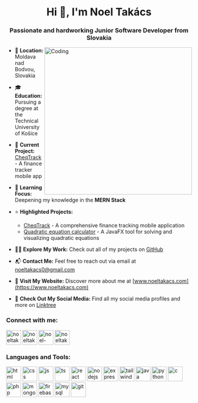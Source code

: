 <!--[![MasterHead](https://user-images.githubusercontent.com/74038190/225813708-98b745f2-7d22-48cf-9150-083f1b00d6c9.gif)](https://www.youtube.com/watch?v=dQw4w9WgXcQ&ab_channel=RickAstley)-->
<h1 align="center">Hi 👋, I'm Noel Takács</h1>
<h3 align="center">Passionate and hardworking Junior Software Developer from Slovakia</h3>
<img align="right" alt="Coding" width="400" src="https://user-images.githubusercontent.com/74038190/219923809-b86dc415-a0c2-4a38-bc88-ad6cf06395a8.gif">

- 📍 **Location:** Moldava nad Bodvou, Slovakia
  
- 🎓 **Education:** Pursuing a degree at the Technical University of Košice
  
- 🔭 **Current Project:** [CheqTrack](https://www.youtube.com/watch?v=xdxxYQjnpK8) - A finance tracker mobile app

- 🌱 **Learning Focus:** Deepening my knowledge in the **MERN Stack**

- ⭐ **Highlighted Projects:**
  - [CheqTrack](https://www.youtube.com/watch?v=xdxxYQjnpK8) - A comprehensive finance tracking mobile application
  - [Quadratic equation calculator](https://github.com/noeltakacs/javafx-quadratic-equations) - A JavaFX tool for solving and visualizing quadratic equations

- 👨‍💻 **Explore My Work:** Check out all of my projects on [GitHub](https://github.com/noeltakacs?tab=repositories)

- 📬 **Contact Me:** Feel free to reach out via email at [noeltakacs0@gmail.com](mailto:noeltakacs0@gmail.com)

- 🚀 **Visit My Website:** Discover more about me at [www.noeltakacs.com](https://www.noeltakacs.com)

- 🔗 **Check Out My Social Media:** Find all my social media profiles and more on [Linktree](https://linktr.ee/noeltakacs)

<h3 align="left">Connect with me:</h3>
<p align="left">
  <a href="mailto:noeltakacs0@gmail.com" target="blank"><img align="center" src="https://skillicons.dev/icons?i=gmail" alt="noeltakacs0@gmail.com" height="40" width="40" /></a>
  <a href="https://twitter.com/noeltakacss" target="blank"><img align="center" src="https://skillicons.dev/icons?i=twitter" alt="noeltakacss" height="40" width="40" /></a>
  <a href="https://linkedin.com/in/noeltakacs" target="blank"><img align="center" src="https://skillicons.dev/icons?i=linkedin" alt="noel-takács-78b42a285" height="40" width="40" /></a>
  <a href="https://instagram.com/noeltakacss" target="blank"><img align="center" src="https://skillicons.dev/icons?i=instagram" alt="noeltakacss" height="40" width="40" /></a>
</p>

<h3 align="left">Languages and Tools:</h3>
<p align="left"> 
  <img src="https://skillicons.dev/icons?i=html" alt="html" width="40" height="40"/>
  <img src="https://skillicons.dev/icons?i=css" alt="css" width="40" height="40"/>
  <img src="https://skillicons.dev/icons?i=js" alt="js" width="40" height="40"/>
  <img src="https://skillicons.dev/icons?i=ts" alt="ts" width="40" height="40"/>
  <img src="https://skillicons.dev/icons?i=react" alt="react" width="40" height="40"/>
  <img src="https://skillicons.dev/icons?i=nodejs" alt="nodejs" width="40" height="40"/>
  <img src="https://skillicons.dev/icons?i=express" alt="express" width="40" height="40"/>
  <img src="https://skillicons.dev/icons?i=tailwind" alt="tailwind" width="40" height="40"/>
  <img src="https://skillicons.dev/icons?i=java" alt="java" width="40" height="40"/>
  <img src="https://skillicons.dev/icons?i=py" alt="python" width="40" height="40"/>
  <img src="https://skillicons.dev/icons?i=c" alt="c" width="40" height="40"/>
  <img src="https://skillicons.dev/icons?i=php" alt="php" width="40" height="40"/>
  <img src="https://skillicons.dev/icons?i=mongodb" alt="mongodb" width="40" height="40"/>
  <img src="https://skillicons.dev/icons?i=firebase" alt="firebase" width="40" height="40"/>
  <img src="https://skillicons.dev/icons?i=mysql" alt="mysql" width="40" height="40"/>
  <img src="https://skillicons.dev/icons?i=git" alt="git" width="40" height="40"/>
</p>
